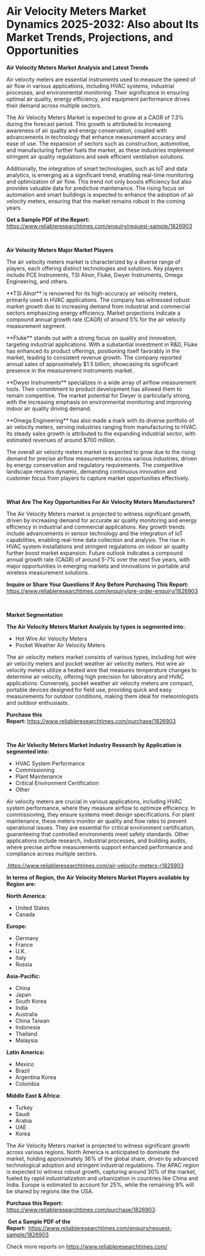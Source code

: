 <p><h1>Air Velocity Meters Market Dynamics 2025-2032: Also about Its Market Trends, Projections, and Opportunities</h1></p><p><strong>Air Velocity Meters Market Analysis and Latest Trends</strong></p>
<p><p>Air velocity meters are essential instruments used to measure the speed of air flow in various applications, including HVAC systems, industrial processes, and environmental monitoring. Their significance in ensuring optimal air quality, energy efficiency, and equipment performance drives their demand across multiple sectors. </p><p>The Air Velocity Meters Market is expected to grow at a CAGR of 7.3% during the forecast period. This growth is attributed to increasing awareness of air quality and energy conservation, coupled with advancements in technology that enhance measurement accuracy and ease of use. The expansion of sectors such as construction, automotive, and manufacturing further fuels the market, as these industries implement stringent air quality regulations and seek efficient ventilation solutions. </p><p>Additionally, the integration of smart technologies, such as IoT and data analytics, is emerging as a significant trend, enabling real-time monitoring and optimization of air flow. This trend not only boosts efficiency but also provides valuable data for predictive maintenance. The rising focus on automation and smart buildings is expected to enhance the adoption of air velocity meters, ensuring that the market remains robust in the coming years.</p></p>
<p><strong>Get a Sample PDF of the Report:&nbsp;</strong> <a href="https://www.reliableresearchtimes.com/enquiry/request-sample/1826903?utm_campaign=2665&utm_medium=2&utm_source=Github&utm_content=ia&utm_term=22022025&utm_id=air-velocity-meters">https://www.reliableresearchtimes.com/enquiry/request-sample/1826903</a></p>
<p>&nbsp;</p>
<p><strong>Air Velocity Meters Major Market Players</strong></p>
<p><p>The air velocity meters market is characterized by a diverse range of players, each offering distinct technologies and solutions. Key players include PCE Instruments, TSI Alnor, Fluke, Dwyer Instruments, Omega Engineering, and others. </p><p>**TSI Alnor** is renowned for its high-accuracy air velocity meters, primarily used in HVAC applications. The company has witnessed robust market growth due to increasing demand from industrial and commercial sectors emphasizing energy efficiency. Market projections indicate a compound annual growth rate (CAGR) of around 5% for the air velocity measurement segment.</p><p>**Fluke** stands out with a strong focus on quality and innovation, targeting industrial applications. With a substantial investment in R&D, Fluke has enhanced its product offerings, positioning itself favorably in the market, leading to consistent revenue growth. The company reported annual sales of approximately $1.5 billion, showcasing its significant presence in the measurement instruments market.</p><p>**Dwyer Instruments** specializes in a wide array of airflow measurement tools. Their commitment to product development has allowed them to remain competitive. The market potential for Dwyer is particularly strong, with the increasing emphasis on environmental monitoring and improving indoor air quality driving demand.</p><p>**Omega Engineering** has also made a mark with its diverse portfolio of air velocity meters, serving industries ranging from manufacturing to HVAC. Its steady sales growth is attributed to the expanding industrial sector, with estimated revenues of around $700 million.</p><p>The overall air velocity meters market is expected to grow due to the rising demand for precise airflow measurements across various industries, driven by energy conservation and regulatory requirements. The competitive landscape remains dynamic, demanding continuous innovation and customer focus from players to capture market opportunities effectively.</p></p>
<p>&nbsp;</p>
<p><strong>What Are The Key Opportunities For Air Velocity Meters Manufacturers?</strong></p>
<p><p>The Air Velocity Meters market is projected to witness significant growth, driven by increasing demand for accurate air quality monitoring and energy efficiency in industrial and commercial applications. Key growth trends include advancements in sensor technology and the integration of IoT capabilities, enabling real-time data collection and analysis. The rise in HVAC system installations and stringent regulations on indoor air quality further boost market expansion. Future outlook indicates a compound annual growth rate (CAGR) of around 5-7% over the next five years, with major opportunities in emerging markets and innovations in portable and wireless measurement solutions.</p></p>
<p><strong>Inquire or Share Your Questions If Any Before Purchasing This Report:</strong> <a href="https://www.reliableresearchtimes.com/enquiry/pre-order-enquiry/1826903?utm_campaign=2665&utm_medium=2&utm_source=Github&utm_content=ia&utm_term=22022025&utm_id=air-velocity-meters">https://www.reliableresearchtimes.com/enquiry/pre-order-enquiry/1826903</a></p>
<p>&nbsp;</p>
<p><strong>Market Segmentation</strong></p>
<p><strong>The Air Velocity Meters Market Analysis by types is segmented into:</strong></p>
<p><ul><li>Hot Wire Air Velocity Meters</li><li>Pocket Weather Air Velocity Meters</li></ul></p>
<p><p>The air velocity meters market consists of various types, including hot wire air velocity meters and pocket weather air velocity meters. Hot wire air velocity meters utilize a heated wire that measures temperature changes to determine air velocity, offering high precision for laboratory and HVAC applications. Conversely, pocket weather air velocity meters are compact, portable devices designed for field use, providing quick and easy measurements for outdoor conditions, making them ideal for meteorologists and outdoor enthusiasts.</p></p>
<p><strong>Purchase this Report:&nbsp;</strong><a href="https://www.reliableresearchtimes.com/purchase/1826903?utm_campaign=2665&utm_medium=2&utm_source=Github&utm_content=ia&utm_term=22022025&utm_id=air-velocity-meters">https://www.reliableresearchtimes.com/purchase/1826903</a></p>
<p>&nbsp;</p>
<p><strong>The Air Velocity Meters Market Industry Research by Application is segmented into:</strong></p>
<p><ul><li>HVAC System Performance</li><li>Commissioning</li><li>Plant Maintenance</li><li>Critical Environment Certification</li><li>Other</li></ul></p>
<p><p>Air velocity meters are crucial in various applications, including HVAC system performance, where they measure airflow to optimize efficiency. In commissioning, they ensure systems meet design specifications. For plant maintenance, these meters monitor air quality and flow rates to prevent operational issues. They are essential for critical environment certification, guaranteeing that controlled environments meet safety standards. Other applications include research, industrial processes, and building audits, where precise airflow measurements support enhanced performance and compliance across multiple sectors.</p></p>
<p><a href="https://www.reliableresearchtimes.com/air-velocity-meters-r1826903?utm_campaign=2665&utm_medium=2&utm_source=Github&utm_content=ia&utm_term=22022025&utm_id=air-velocity-meters">&nbsp;https://www.reliableresearchtimes.com/air-velocity-meters-r1826903</a></p>
<p><strong>In terms of Region, the Air Velocity Meters Market Players available by Region are:</strong></p>
<p>
    <p> <strong> North America: </strong>
        <ul>
            <li>United States</li>
            <li>Canada</li>
        </ul>
        </p> 
    <p> <strong> Europe: </strong>
        <ul>
            <li>Germany</li>
            <li>France</li>
            <li>U.K.</li>
            <li>Italy</li>
            <li>Russia</li>
        </ul>
        </p> 
    <p> <strong> Asia-Pacific: </strong>
        <ul>
            <li>China</li>
            <li>Japan</li>
            <li>South Korea</li>
            <li>India</li>
            <li>Australia</li>
            <li>China Taiwan</li>
            <li>Indonesia</li>
            <li>Thailand</li>
            <li>Malaysia</li>
        </ul>
        </p> 
    <p> <strong> Latin America: </strong>
        <ul>
            <li>Mexico</li>
            <li>Brazil</li>
            <li>Argentina Korea</li>
            <li>Colombia</li>
        </ul>
        </p> 
    <p> <strong> Middle East & Africa: </strong>
        <ul>
            <li>Turkey</li>
            <li>Saudi</li>
            <li>Arabia</li>
            <li>UAE</li>
            <li>Korea</li>
        </ul>
    </p>
    </p>
<p><p>The Air Velocity Meters market is projected to witness significant growth across various regions. North America is anticipated to dominate the market, holding approximately 36% of the global share, driven by advanced technological adoption and stringent industrial regulations. The APAC region is expected to witness robust growth, capturing around 30% of the market, fueled by rapid industrialization and urbanization in countries like China and India. Europe is estimated to account for 25%, while the remaining 9% will be shared by regions like the USA.</p></p>
<p><strong>Purchase this Report: </strong><a href="https://www.reliableresearchtimes.com/purchase/1826903?utm_campaign=2665&utm_medium=2&utm_source=Github&utm_content=ia&utm_term=22022025&utm_id=air-velocity-meters">https://www.reliableresearchtimes.com/purchase/1826903</a></p>
<p>&nbsp;<strong>Get a Sample PDF of the Report:&nbsp;&nbsp;</strong><a href="https://www.reliableresearchtimes.com/enquiry/request-sample/1826903?utm_campaign=2665&utm_medium=2&utm_source=Github&utm_content=ia&utm_term=22022025&utm_id=air-velocity-meters">https://www.reliableresearchtimes.com/enquiry/request-sample/1826903</a></p>
<p><strong></strong></p>
<p>Check more reports on <a href="https://www.reliableresearchtimes.com/?utm_campaign=2665&utm_medium=2&utm_source=Github&utm_content=ia&utm_term=22022025&utm_id=air-velocity-meters">https://www.reliableresearchtimes.com/</a></p>
